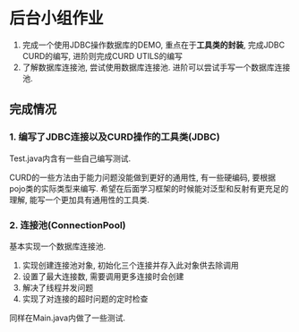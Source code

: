 # 后台小组作业
1. 完成一个使用JDBC操作数据库的DEMO, 重点在于**工具类的封装**, 完成JDBC CURD的编写, 进阶则完成CURD UTILS的编写
2. 了解数据库连接池, 尝试使用数据库连接池. 进阶可以尝试手写一个数据库连接池.

## 完成情况

### 1. 编写了JDBC连接以及CURD操作的工具类(JDBC)

Test.java内含有一些自己编写测试.

 CURD的一些方法由于能力问题没能做到更好的通用性, 有一些硬编码, 要根据pojo类的实际类型来编写. 希望在后面学习框架的时候能对泛型和反射有更充足的理解, 能写一个更加具有通用性的工具类.

### 2. 连接池(ConnectionPool)

基本实现一个数据库连接池.

1. 实现创建连接池对象, 初始化三个连接并存入此对象供去除调用
2. 设置了最大连接数, 需要调用更多连接时会创建
3. 解决了线程并发问题
4. 实现了对连接的超时问题的定时检查

同样在Main.java内做了一些测试.
